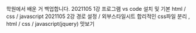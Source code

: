 학원에서 배운 거 백업합니다.
2021105 1강 프로그램 vs code 설치 및 기본 html / css / javascript
2021105 2강 경로 설정 / 외부스타일시트 합리적인 css파일 분리 , html / css / javascript(jquery) 맛보기
